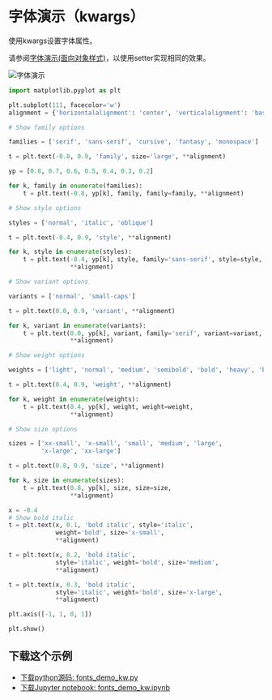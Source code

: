# 字体演示（kwargs）

使用kwargs设置字体属性。

请参阅[字体演示(面向对象样式)](/gallery/text_labels_and_annotations/fonts_demo.html)，以使用setter实现相同的效果。

![字体演示](https://matplotlib.org/_images/sphx_glr_fonts_demo_kw_001.png)

```python
import matplotlib.pyplot as plt

plt.subplot(111, facecolor='w')
alignment = {'horizontalalignment': 'center', 'verticalalignment': 'baseline'}

# Show family options

families = ['serif', 'sans-serif', 'cursive', 'fantasy', 'monospace']

t = plt.text(-0.8, 0.9, 'family', size='large', **alignment)

yp = [0.8, 0.7, 0.6, 0.5, 0.4, 0.3, 0.2]

for k, family in enumerate(families):
    t = plt.text(-0.8, yp[k], family, family=family, **alignment)

# Show style options

styles = ['normal', 'italic', 'oblique']

t = plt.text(-0.4, 0.9, 'style', **alignment)

for k, style in enumerate(styles):
    t = plt.text(-0.4, yp[k], style, family='sans-serif', style=style,
                 **alignment)

# Show variant options

variants = ['normal', 'small-caps']

t = plt.text(0.0, 0.9, 'variant', **alignment)

for k, variant in enumerate(variants):
    t = plt.text(0.0, yp[k], variant, family='serif', variant=variant,
                 **alignment)

# Show weight options

weights = ['light', 'normal', 'medium', 'semibold', 'bold', 'heavy', 'black']

t = plt.text(0.4, 0.9, 'weight', **alignment)

for k, weight in enumerate(weights):
    t = plt.text(0.4, yp[k], weight, weight=weight,
                 **alignment)

# Show size options

sizes = ['xx-small', 'x-small', 'small', 'medium', 'large',
         'x-large', 'xx-large']

t = plt.text(0.8, 0.9, 'size', **alignment)

for k, size in enumerate(sizes):
    t = plt.text(0.8, yp[k], size, size=size,
                 **alignment)

x = -0.4
# Show bold italic
t = plt.text(x, 0.1, 'bold italic', style='italic',
             weight='bold', size='x-small',
             **alignment)

t = plt.text(x, 0.2, 'bold italic',
             style='italic', weight='bold', size='medium',
             **alignment)

t = plt.text(x, 0.3, 'bold italic',
             style='italic', weight='bold', size='x-large',
             **alignment)

plt.axis([-1, 1, 0, 1])

plt.show()
```

## 下载这个示例
            
- [下载python源码: fonts_demo_kw.py](https://matplotlib.org/_downloads/fonts_demo_kw.py)
- [下载Jupyter notebook: fonts_demo_kw.ipynb](https://matplotlib.org/_downloads/fonts_demo_kw.ipynb)